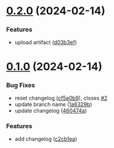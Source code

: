 # [0.2.0](https://github.com/jataheri1/greetings-ci/compare/v0.1.0...v0.2.0) (2024-02-14)


### Features

* upload artifact ([d03b3ef](https://github.com/jataheri1/greetings-ci/commit/d03b3efe995ee9754b417e4e3021967530776cb7))



# [0.1.0](https://github.com/jataheri1/greetings-ci/compare/c2cb1ea7393558033bda380dee3d23126f6f8cb5...v0.1.0) (2024-02-14)


### Bug Fixes

* reset changelog ([cf5e0b9](https://github.com/jataheri1/greetings-ci/commit/cf5e0b96b6c26e9c6148db0ebfc4df3b597552e4)), closes [#2](https://github.com/jataheri1/greetings-ci/issues/2)
* update branch name ([1a6329b](https://github.com/jataheri1/greetings-ci/commit/1a6329b241e63fe1d0ab09a68e72f43eb6be7441))
* update changelog ([460474a](https://github.com/jataheri1/greetings-ci/commit/460474a6e934063fde5858b5e2d7d1ee36fa173e))


### Features

* add changelog ([c2cb1ea](https://github.com/jataheri1/greetings-ci/commit/c2cb1ea7393558033bda380dee3d23126f6f8cb5))



